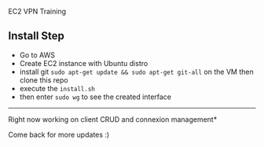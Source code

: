 EC2 VPN Training 

## Install Step
* Go to AWS
* Create EC2 instance with Ubuntu distro
* install git ```sudo apt-get update && sudo apt-get git-all``` on the VM then clone this repo 
* execute the ```install.sh```
* then enter ```sudo wg``` to see the created interface 

---

Right now working on client CRUD and connexion management*

Come back for more updates :)
